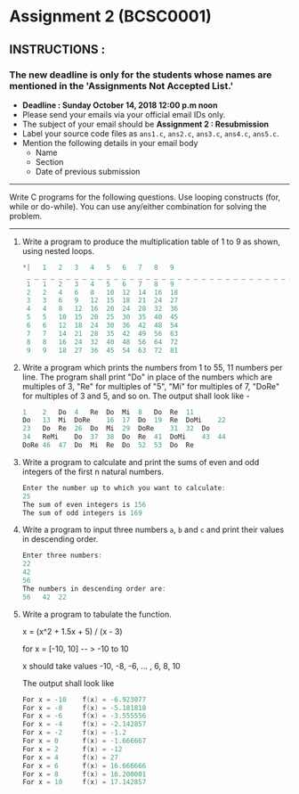 # Assignment 2 (BCSC0001)

## INSTRUCTIONS :

### The new deadline is only for the students whose names are mentioned in the 'Assignments Not Accepted List.'

- **Deadline : Sunday October 14, 2018 12:00 p.m noon** 
- Please send your emails via your official email IDs only.
- The subject of your email should be **Assignment 2 : Resubmission**
- Label your source code files as `ans1.c`, `ans2.c`, `ans3.c`, `ans4.c`, `ans5.c`.
- Mention the following details in your email body
  - Name
  - Section
  - Date of previous submission

____

Write C programs for the following questions. Use looping constructs (for, while or do-while). You can use any/either combination for solving the problem.



_____



1. Write a program to produce the multiplication table of 1 to 9 as shown, using nested loops.

   ```C
   *|	1	2	3	4	5	6	7	8	9
    _ _ _ _ _ _ _ _ _ _ _ _ _ _ _ _ _ _ _ _ _ _ _ _ _ _ _ _ _ _ _ _ _ _ _
    1	1	2	3	4	5	6	7	8	9  
    2	2	4	6	8	10	12	14	16	18  
    3	3	6	9	12	15	18	21	24	27  
    4	4	8	12	16	20	24	28	32	36  
    5	5	10	15	20	25	30	35	40	45  
    6	6	12	18	24	30	36	42	48	54  
    7	7	14	21	28	35	42	49	56	63  
    8	8	16	24	32	40	48	56	64	72  
    9	9	18	27	36	45	54	63	72	81
   ```

2. Write a program which prints the numbers from 1 to 55, 11 numbers per line. The program shall print "Do" in place of the numbers which are multiples of 3, "Re" for multiples of "5", "Mi" for multiples of 7, "DoRe" for multiples of 3 and 5, and so on. The output shall look like -

   ```C
   1	2	Do	4	Re	Do	Mi	8	Do	Re	11
   Do	13	Mi	DoRe	16	17	Do	19	Re	DoMi	22
   23	Do	Re	26	Do	Mi	29	DoRe	31	32	Do
   34	ReMi	Do	37	38	Do	Re	41	DoMi	43	44
   DoRe	46	47	Do	Mi	Re	Do	52	53	Do	Re	
   ```

3. Write a program to calculate and print the sums of even and odd integers of the first n natural numbers.

   ```C
   Enter the number up to which you want to calculate:  
   25  
   The sum of even integers is 156  
   The sum of odd integers is 169  
   ```

4. Write a program to input three numbers `a`, `b` and `c` and print their values in descending order.

   ```C
   Enter three numbers:  
   22  
   42  
   56  
   The numbers in descending order are:  
   56	42	22
   ```

5. Write a program to tabulate the function.

   x = (x^2 + 1.5x + 5) / (x - 3)  

   for x = [-10, 10] -- > -10 to 10  

   x should take values -10, -8, -6, ... , 6, 8, 10  

   The output shall look like  

   ```C
   For x = -10    f(x) = -6.923077  
   For x = -8     f(x) = -5.181818  
   For x = -6     f(x) = -3.555556  
   For x = -4     f(x) = -2.142857  
   For x = -2     f(x) = -1.2  
   For x = 0      f(x) = -1.666667  
   For x = 2      f(x) = -12  
   For x = 4      f(x) = 27  
   For x = 6      f(x) = 16.666666  
   For x = 8      f(x) = 16.200001  
   For x = 10     f(x) = 17.142857  
   ```
